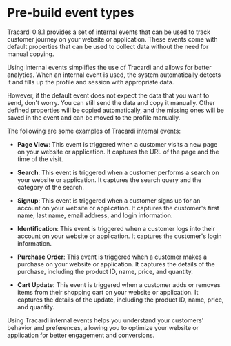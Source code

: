 # Pre-build event types

Tracardi 0.8.1 provides a set of internal events that can be used to track customer journey on your website or application.
These events come with default properties that can be used to collect data without the need for manual copying.

Using internal events simplifies the use of Tracardi and allows for better analytics. When an internal event is used,
the system automatically detects it and fills up the profile and session with appropriate data.

However, if the default event does not expect the data that you want to send, don't worry. You can still send the data
and copy it manually. Other defined properties will be copied automatically, and the missing ones will be saved in the
event and can be moved to the profile manually.

The following are some examples of Tracardi internal events:

* __Page View__: This event is triggered when a customer visits a new page on your website or application. It captures the
  URL of the page and the time of the visit.

* __Search__: This event is triggered when a customer performs a search on your website or application. It captures the
  search query and the category of the search.

* __Signup__: This event is triggered when a customer signs up for an account on your website or application. It captures
  the customer's first name, last name, email address, and login information.

* __Identification__: This event is triggered when a customer logs into their account on your website or application. It
  captures the customer's login information.

* __Purchase Order__: This event is triggered when a customer makes a purchase on your website or application. It captures
  the details of the purchase, including the product ID, name, price, and quantity.

* __Cart Update__: This event is triggered when a customer adds or removes items from their shopping cart on your website or
  application. It captures the details of the update, including the product ID, name, price, and quantity.

Using Tracardi internal events helps you understand your customers' behavior and preferences, allowing you to optimize
your website or application for better engagement and conversions.